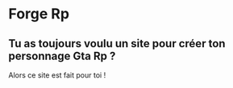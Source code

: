 # Forge Rp
## Tu as toujours voulu un site pour créer ton personnage Gta Rp ? 

Alors ce site est fait pour toi !

